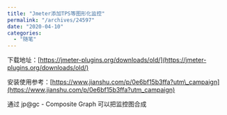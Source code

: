 ```yaml
---
title: "Jmeter添加TPS等图形化监控"
permalink: "/archives/24597"
date: "2020-04-10"
categories: 
  - "随笔"
---
```


下载地址：[https://jmeter-plugins.org/downloads/old/](https://jmeter-plugins.org/downloads/old/)

安装使用参考：[https://www.jianshu.com/p/0e6bf15b3ffa?utm\_campaign](https://www.jianshu.com/p/0e6bf15b3ffa?utm_campaign)

通过 jp@gc - Composite Graph 可以把监控图合成
